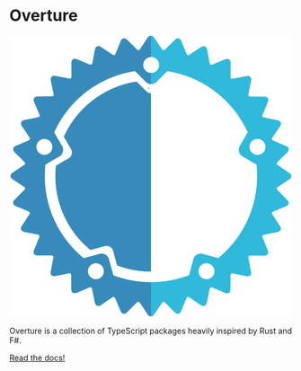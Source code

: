 # Overture
<p align="center">
  <img src="docs/overture.png" />
</p>

Overture is a collection of TypeScript packages heavily inspired by Rust and F#.

[Read the docs!](https://hobnail-dev.github.io/overture/)